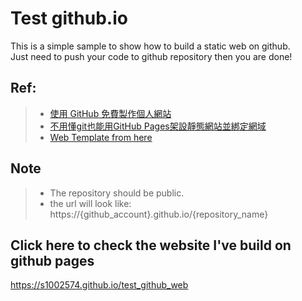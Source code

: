 # Test github.io
This is a simple sample to show how to build a static web on github.   
Just need to push your code to github repository then you are done!

## Ref:
>* [使用 GitHub 免費製作個人網站](https://gitbook.tw/chapters/github/using-github-pages.html)
>* [不用懂git也能用GitHub Pages架設靜態網站並綁定網域](https://reurl.cc/9zoeWx)
>* [Web Template from here](https://colorlib.com/wp/templates/)

## Note
>* The repository should be public.
>* the url will look like: https://{github_account}.github.io/{repository_name}

## Click here to check the website I've build on github pages
https://s1002574.github.io/test_github_web
